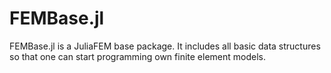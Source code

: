 # FEMBase.jl

FEMBase.jl is a JuliaFEM base package. It includes all basic data structures
so that one can start programming own finite element models.
